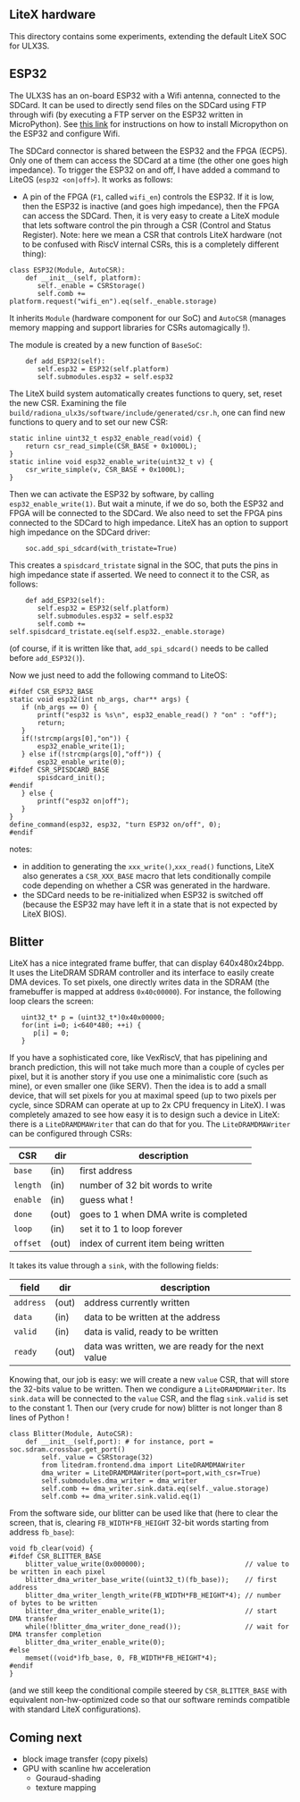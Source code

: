 LiteX hardware
--------------

This directory contains some experiments, extending the default LiteX SOC for ULX3S.


ESP32
-----
The ULX3S has an on-board ESP32 with a Wifi antenna, connected to the SDCard. It can be
used to directly send files on the SDCard using FTP through wifi (by executing a FTP
server on the ESP32 written in MicroPython). See [this link](https://github.com/emard/esp32ecp5)
for instructions on how to install Micropython on the ESP32 and configure Wifi.

The SDCard connector is shared between the ESP32 and the FPGA (ECP5). Only one of them can access
the SDCard at a time (the other one goes high impedance). To trigger the ESP32 on and off, I have
added a command to LiteOS (`esp32 <on|off>`). It works as follows:

- A pin of the FPGA (`F1`, called `wifi_en`) controls the ESP32. If it is low, then the ESP32 is inactive
(and goes high impedance), then the FPGA can access the SDCard. Then, it is very easy to create a LiteX
module that lets software control the pin through a CSR (Control and Status Register). Note: here we mean
a CSR that controls LiteX hardware (not to be confused with RiscV internal CSRs, this is a completely
different thing):

```
class ESP32(Module, AutoCSR):
    def __init__(self, platform):
       self._enable = CSRStorage()
       self.comb += platform.request("wifi_en").eq(self._enable.storage)
```

It inherits `Module` (hardware component for our SoC) and `AutoCSR` (manages memory mapping
and support libraries for CSRs automagically !).

The module is created by a new function of `BaseSoC`:

```
    def add_ESP32(self):
       self.esp32 = ESP32(self.platform)
       self.submodules.esp32 = self.esp32
```

The LiteX build system automatically creates functions to query, set, reset the new CSR.
Examining the file `build/radiona_ulx3s/software/include/generated/csr.h`, one can find
new functions to query and to set our new CSR:
```
static inline uint32_t esp32_enable_read(void) {
	return csr_read_simple(CSR_BASE + 0x1000L);
}
static inline void esp32_enable_write(uint32_t v) {
	csr_write_simple(v, CSR_BASE + 0x1000L);
}
```

Then we can activate the ESP32 by software, by calling `esp32_enable_write(1)`. But wait a minute,
if we do so, both the ESP32 and FPGA will be connected to the SDCard. We also need to set the FPGA
pins connected to the SDCard to high impedance. LiteX has an option to support high impedance on
the SDCard driver:
```
    soc.add_spi_sdcard(with_tristate=True)
```
This creates a `spisdcard_tristate` signal in the SOC, that puts the pins in high impedance state if
asserted. We need to connect it to the CSR, as follows:
```
    def add_ESP32(self):
       self.esp32 = ESP32(self.platform)
       self.submodules.esp32 = self.esp32
       self.comb += self.spisdcard_tristate.eq(self.esp32._enable.storage)    
```
(of course, if it is written like that, `add_spi_sdcard()` needs to be called before `add_ESP32()`).

Now we just need to add the following command to LiteOS:
```
#ifdef CSR_ESP32_BASE
static void esp32(int nb_args, char** args) {
   if (nb_args == 0) {
       printf("esp32 is %s\n", esp32_enable_read() ? "on" : "off");
       return;
   }
   if(!strcmp(args[0],"on")) {
       esp32_enable_write(1);
   } else if(!strcmp(args[0],"off")) {
       esp32_enable_write(0);
#ifdef CSR_SPISDCARD_BASE
       spisdcard_init();
#endif      
   } else {
       printf("esp32 on|off");
   }
}
define_command(esp32, esp32, "turn ESP32 on/off", 0);
#endif
```
notes:
- in addition to generating the `xxx_write()`,`xxx_read()` functions, LiteX also generates
  a `CSR_XXX_BASE` macro that lets conditionally compile code depending on whether a CSR was generated
  in the hardware.
- the SDCard needs to be re-initialized when ESP32 is switched off (because the ESP32 may have left it in
  a state that is not expected by LiteX BIOS).

Blitter
-------
LiteX has a nice integrated frame buffer, that can display 640x480x24bpp. It uses the LiteDRAM SDRAM controller
and its interface to easily create DMA devices. To set pixels, one directly writes data in the SDRAM (the framebuffer
is mapped at address `0x40c00000`). For instance, the following loop clears the screen:
```
   uint32_t* p = (uint32_t*)0x40x00000;
   for(int i=0; i<640*480; ++i) {
      p[i] = 0;
   }
```

If you have a sophisticated core, like VexRiscV, that has pipelining
and branch prediction, this will not take much more than a couple of
cycles per pixel, but it is another story if you use one a minimalistic
core (such as mine), or even smaller one (like SERV). Then the idea is
to add a small device, that will set pixels for you at maximal speed
(up to two pixels per cycle, since SDRAM can operate at up to 2x
CPU frequency in LiteX). I was completely amazed to see how easy it is
to design such a device in LiteX: there is a `LiteDRAMDMAWriter` that
can do that for you. The `LiteDRAMDMAWriter` can be configured through CSRs:

| CSR      | dir   | description                           |
|----------|-------|---------------------------------------|
| `base`   | (in)  | first address                         |
| `length` | (in)  | number of 32 bit words to write       |
| `enable` | (in)  | guess what !                          |
| `done`   | (out) | goes to 1 when DMA write is completed |
| `loop`   | (in)  | set it to 1 to loop forever           |
| `offset` | (out) | index of current item being written   |

It takes its value through a `sink`, with the following fields:

| field     | dir   | description                                       |
|-----------|-------|---------------------------------------------------|
| `address` | (out) | address currently written                         |
| `data`    | (in)  | data to be written at the address                 |
| `valid`   | (in)  | data is valid, ready to be written                |
| `ready`   | (out) | data was written, we are ready for the next value |

Knowing that, our job is easy: we will create a new `value` CSR, that will store
the 32-bits value to be written. Then we condigure a `LiteDRAMDMAWriter`.
Its `sink.data` will be connected to the `value` CSR, and the flag `sink.valid` is
set to the constant 1. Then our (very crude for now) blitter is not longer than
8 lines of Python !

```
class Blitter(Module, AutoCSR):
    def __init__(self,port): # for instance, port = soc.sdram.crossbar.get_port()
        self._value = CSRStorage(32)
        from litedram.frontend.dma import LiteDRAMDMAWriter
        dma_writer = LiteDRAMDMAWriter(port=port,with_csr=True)
        self.submodules.dma_writer = dma_writer
        self.comb += dma_writer.sink.data.eq(self._value.storage)
        self.comb += dma_writer.sink.valid.eq(1)
```

From the software side, our blitter can be used like that (here to clear the screen,
that is, clearing `FB_WIDTH*FB_HEIGHT` 32-bit words starting from address `fb_base`):
```
void fb_clear(void) {
#ifdef CSR_BLITTER_BASE
    blitter_value_write(0x000000);                         // value to be written in each pixel
    blitter_dma_writer_base_write((uint32_t)(fb_base));    // first address
    blitter_dma_writer_length_write(FB_WIDTH*FB_HEIGHT*4); // number of bytes to be written
    blitter_dma_writer_enable_write(1);                    // start DMA transfer
    while(!blitter_dma_writer_done_read());                // wait for DMA transfer completion
    blitter_dma_writer_enable_write(0);                     
#else
    memset((void*)fb_base, 0, FB_WIDTH*FB_HEIGHT*4);
#endif    
}
```
(and we still keep the conditional compile steered by `CSR_BLITTER_BASE` with equivalent
non-hw-optimized code so that our software reminds compatible with standard LiteX configurations).

Coming next
-----------
  - block image transfer (copy pixels)
  - GPU with scanline hw acceleration
     - Gouraud-shading
     - texture mapping
